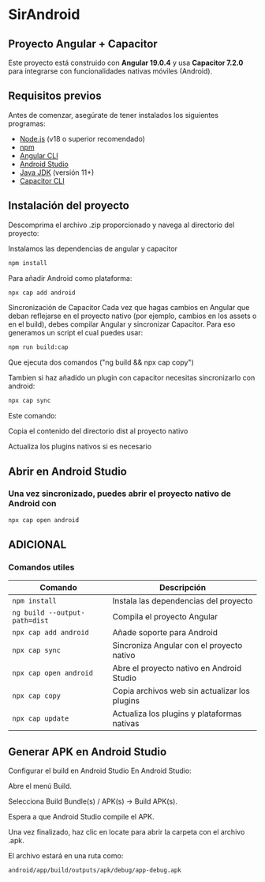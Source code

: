 # SirAndroid

## Proyecto Angular + Capacitor

Este proyecto está construido con **Angular 19.0.4** y usa **Capacitor 7.2.0** para integrarse con funcionalidades nativas móviles (Android).

## Requisitos previos

Antes de comenzar, asegúrate de tener instalados los siguientes programas:

- [Node.js](https://nodejs.org/) (v18 o superior recomendado)
- [npm](https://www.npmjs.com/)
- [Angular CLI](https://angular.io/cli)
- [Android Studio](https://developer.android.com/studio)
- [Java JDK](https://www.oracle.com/java/technologies/javase-jdk11-downloads.html) (versión 11+)
- [Capacitor CLI](https://capacitorjs.com/docs/getting-started)

## Instalación del proyecto

Descomprima el archivo .zip proporcionado y navega al directorio del proyecto:

Instalamos las dependencias de angular y capacitor

```bash
npm install
```

Para añadir Android como plataforma:

```bash
npx cap add android
```

Sincronización de Capacitor
Cada vez que hagas cambios en Angular que deban reflejarse en el proyecto nativo (por ejemplo, cambios en los assets o en el build), debes compilar Angular y sincronizar Capacitor. Para eso generamos un script el cual puedes usar:

```bash
npm run build:cap
```

Que ejecuta dos comandos ("ng build && npx cap copy")

Tambien si haz añadido un plugin con capacitor necesitas sincronizarlo con android:

```bash
npx cap sync
```

Este comando:

Copia el contenido del directorio dist al proyecto nativo

Actualiza los plugins nativos si es necesario

## Abrir en Android Studio

### Una vez sincronizado, puedes abrir el proyecto nativo de Android con

```bash
npx cap open android

```

## ADICIONAL

### Comandos utiles

| Comando                       | Descripción                                   |
| ----------------------------- | --------------------------------------------- |
| `npm install`                 | Instala las dependencias del proyecto         |
| `ng build --output-path=dist` | Compila el proyecto Angular                   |
| `npx cap add android`         | Añade soporte para Android                    |
| `npx cap sync`                | Sincroniza Angular con el proyecto nativo     |
| `npx cap open android`        | Abre el proyecto nativo en Android Studio     |
| `npx cap copy`                | Copia archivos web sin actualizar los plugins |
| `npx cap update`              | Actualiza los plugins y plataformas nativas   |

## Generar APK en Android Studio

Configurar el build en Android Studio
En Android Studio:

Abre el menú Build.

Selecciona Build Bundle(s) / APK(s) → Build APK(s).

Espera a que Android Studio compile el APK.

Una vez finalizado, haz clic en locate para abrir la carpeta con el archivo .apk.

El archivo estará en una ruta como:

```bash
android/app/build/outputs/apk/debug/app-debug.apk
```
